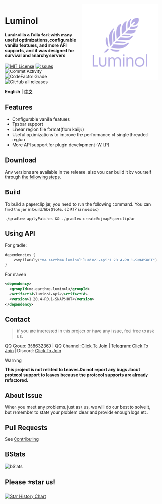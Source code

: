 <img src="./public/image/Luminol_5.png" alt="Logo" align="right" width="250">

# Luminol
<h4>Luminol is a Folia fork with many useful optimizations, configurable vanilla features, and more API supports, and it was designed for survival and anarchy servers</h4>

[![MIT License](https://img.shields.io/github/license/LuminolMC/Luminol?style=flat-square)](LICENSE)
[![Issues](https://img.shields.io/github/issues/LuminolMC/Luminol?style=flat-square)](https://github.com/LuminolMC/Luminol/issues)
![Commit Activity](https://img.shields.io/github/commit-activity/w/LuminolMC/Luminol?style=flat-square)
![CodeFactor Grade](https://img.shields.io/codefactor/grade/github/LuminolMC/Luminol?style=flat-square)
![GitHub all releases](https://img.shields.io/github/downloads/LuminolMC/Luminol/total?style=flat-square)

**English** | [中文](./README)

## Features
- Configurable vanilla features
- Tpsbar support
- Linear region file format(from kaiiju)
- Useful optimizations to improve the performance of single threaded region
- More API support for plugin development (W.I.P)

## Download
Any versions are available in the [release](https://github.com/LuminolMC/Luminol/releases), also you can build it by yourself through [the following steps](./README_EN.md#build).

## Build
To build a paperclip jar, you need to run the following command. You can find the jar in build/libs(Note: JDK17 is needed)

 ```shell
 ./gradlew applyPatches && ./gradlew createMojmapPaperclipJar
```

## Using API
For gradle:

```kotlin
dependencies {
    compileOnly("me.earthme.luminol:luminol-api:1.20.4-R0.1-SNAPSHOT")
}
 ```

For maven

```xml
<dependency>
  <groupId>me.earthme.luminol</groupId>
  <artifactId>luminol-api</artifactId>
  <version>1.20.4-R0.1-SNAPSHOT</version>
</dependency>
```

## Contact
> If you are interested in this project or have any issue, feel free to ask us.

QQ Group: [368632360](http://qm.qq.com/cgi-bin/qm/qr?_wv=1027&k=MfosKhcDd8Fdxn1MREuZ8Krbf9T6jiBC&authKey=3cm6qdHohON3gHnuD63FK4k07fIbrWnY4hdyq8OmELsfjMVP1kbFTJY9mRyM2Rkj&noverify=0&group_code=368632360) | QQ Channel: [Click To Join](https://pd.qq.com/s/eq9krf9j) | Telegram: [Click To Join](https://t.me/LuminolMC) | Discord: [Click To Join](https://discord.gg/5hgtU72w33)

> [!WARNING]
> **This project is not related to Leaves.Do not report any bugs about protocol support to leaves because the protocol supports are already refactored.**

## About Issue
When you meet any problems, just ask us, we will do our best to solve it, but remember to state your problem clear and provide enough logs etc.</br>

## Pull Requests
See [Contributing](./docs/CONTRIBUTING_EN.md)

## BStats
![bStats](https://bstats.org/signatures/server-implementation/Luminol.svg "bStats")

## Please ⭐star us!
<a href="https://star-history.com/#LuminolMC/Luminol&LuminolMC/LightingLuminol&Date">
  <picture>
    <source media="(prefers-color-scheme: dark)" srcset="https://api.star-history.com/svg?repos=LuminolMC/Luminol%2CLuminolMC/LightingLuminol&type=Date&theme=dark" />
    <source media="(prefers-color-scheme: light)" srcset="https://api.star-history.com/svg?repos=LuminolMC/Luminol%2CLuminolMC/LightingLuminol&type=Date" />
    <img alt="Star History Chart" src="https://api.star-history.com/svg?repos=LuminolMC/Luminol%2CLuminolMC/LightingLuminol&type=Date" />
  </picture>
</a>
